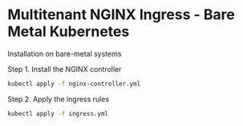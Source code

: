 # Multitenant NGINX Ingress - Bare Metal Kubernetes

Installation on bare-metal systems

Step 1. Install the NGINX controller

```bash
kubectl apply -f nginx-controller.yml
```

Step 2. Apply the ingress rules

```bash
kubectl apply -f ingress.yml
```
